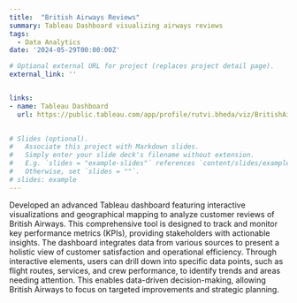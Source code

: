 ```yaml
---
title:  "British Airways Reviews"
summary: Tableau Dashboard visualizing airways reviews 
tags:
  - Data Analytics
date: '2024-05-29T00:00:00Z'

# Optional external URL for project (replaces project detail page).
external_link: ''


links:
- name: Tableau Dashboard
  url: https://public.tableau.com/app/profile/rutvi.bheda/viz/BritishAirwaysReviews_17169904068250/Dashboard1 
  

# Slides (optional).
#   Associate this project with Markdown slides.
#   Simply enter your slide deck's filename without extension.
#   E.g. `slides = "example-slides"` references `content/slides/example-slides.md`.
#   Otherwise, set `slides = ""`.
# slides: example
---
```


Developed an advanced Tableau dashboard featuring interactive visualizations and geographical mapping to analyze customer reviews of British Airways. This comprehensive tool is designed to track and monitor key performance metrics (KPIs), providing stakeholders with actionable insights. The dashboard integrates data from various sources to present a holistic view of customer satisfaction and operational efficiency. Through interactive elements, users can drill down into specific data points, such as flight routes, services, and crew performance, to identify trends and areas needing attention. This enables data-driven decision-making, allowing British Airways to focus on targeted improvements and strategic planning. 
